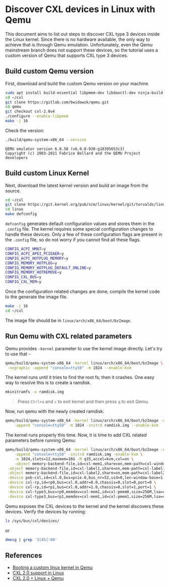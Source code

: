# Discover CXL devices in Linux with Qemu

This document aims to list out steps to discover CXL type 3 devices inside the
Linux kernel. Since there is no hardware available, the only way to achieve that
is through Qemu emulation. Unfortunately, even the Qemu mainstream branch does
not support these devices, so the tutorial uses a custom version of Qemu that
supports CXL type 3 devices.

## Build custom Qemu version

First, download and build the custom Qemu version on your machine.

```bash
sudo apt install build-essential libpmem-dev libdaxctl-dev ninja-build
cd ~/cxl
git clone https://gitlab.com/bwidawsk/qemu.git
cd qemu
git checkout cxl-2.0v4
./configure --enable-libpmem
make -j 16
```

Check the version:

```bash
./build/qemu-system-x86_64 --version
```

```log
QEMU emulator version 6.0.50 (v6.0.0-930-g18395653c3)
Copyright (c) 2003-2021 Fabrice Bellard and the QEMU Project developers
```

## Build custom Linux Kernel

Next, download the latest kernel version and build an image from the source.

```bash
cd ~/cxl
git clone https://git.kernel.org/pub/scm/linux/kernel/git/torvalds/linux.git
cd linux
make defconfig
```

`defconfig` generates default configuration values and stores them in the
`.config` file. The kernel requires some special configuration changes to handle
these devices. Only a few of these configuration flags are present in the
`.config` file, so do not worry if you cannot find all these flags.

```bash
CONFIG_ACPI_HMAT=y
CONFIG_ACPI_APEI_PCIEAER=y
CONFIG_ACPI_HOTPLUG_MEMORY=y
CONFIG_MEMORY_HOTPLUG=y
CONFIG_MEMORY_HOTPLUG_DEFAULT_ONLINE=y
CONFIG_MEMORY_HOTREMOVE=y
CONFIG_CXL_BUS=y
CONFIG_CXL_MEM=y
```

Once the configuration related changes are done, compile the kernel code to the generate the image file.

```bash
make -j 16
cd ~/cxl
```

The image file should be in `linux/arch/x86_64/boot/bzImage`.

## Run Qemu with CXL related parameters

Qemu provides `-kernel` parameter to use the kernel image directly.
Let's try to use that -

```bash
qemu/build/qemu-system-x86_64 -kernel linux/arch/x86_64/boot/bzImage \
 -nographic -append "console=ttyS0" -m 1024 --enable-kvm
```

The kernel runs until it tries to find the root fs; then it crashes.
One easy way to resolve this is to create a ramdisk.

```bash
mkinitramfs -o ramdisk.img
```

> Press `Ctrl+a` and `c` to exit kernel and then press `q` to exit Qemu.

Now, run qemu with the newly created ramdisk:

```bash
qemu/build/qemu-system-x86_64 -kernel linux/arch/x86_64/boot/bzImage -nographic \
    -append "console=ttyS0" -m 1024 -initrd ramdisk.img --enable-kvm
```

The kernel runs properly this time. Now, it is time to add CXL related parameters before running Qemu:

```bash
qemu/build/qemu-system-x86_64 -kernel linux/arch/x86_64/boot/bzImage -nographic \
    -append "console=ttyS0" -initrd ramdisk.img -enable-kvm \
    -m 1024,slots=12,maxmem=16G -M q35,accel=kvm,cxl=on \
    -object memory-backend-file,id=cxl-mem1,share=on,mem-path=cxl-window1,size=512M \
 -object memory-backend-file,id=cxl-label1,share=on,mem-path=cxl-label1,size=1K \
 -object memory-backend-file,id=cxl-label2,share=on,mem-path=cxl-label2,size=1K \
 -device pxb-cxl,id=cxl.0,bus=pcie.0,bus_nr=52,uid=0,len-window-base=1,window-base[0]=0x4c00000000,memdev[0]=cxl-mem1 \
 -device cxl-rp,id=rp0,bus=cxl.0,addr=0.0,chassis=0,slot=0,port=0 \
 -device cxl-rp,id=rp1,bus=cxl.0,addr=1.0,chassis=0,slot=1,port=1 \
 -device cxl-type3,bus=rp0,memdev=cxl-mem1,id=cxl-pmem0,size=256M,lsa=cxl-label1 \
 -device cxl-type3,bus=rp1,memdev=cxl-mem1,id=cxl-pmem1,size=256M,lsa=cxl-label2
```

Qemu exposes the CXL devices to the kernel and the kernel discovers these devices.
Verify the devices by running:

```bash
ls /sys/bus/cxl/devices/
```

or

```bash
dmesg | grep '3[45]:00'
```

## References

- [Booting a custom linux kernel in Qemu](http://nickdesaulniers.github.io/blog/2018/10/24/booting-a-custom-linux-kernel-in-qemu-and-debugging-it-with-gdb/)
- [CXL 2.0 support in Linux](https://lwn.net/Articles/846061/)
- [CXL 2.0 + Linux + Qemu](https://linuxplumbersconf.org/event/11/contributions/906/attachments/743/1399/LPC2021%20-%20CXL.pdf)
